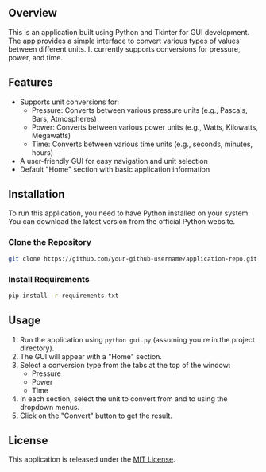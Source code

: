 ## Overview

This is an application built using Python and Tkinter for GUI development. The app provides a simple interface to convert various types of values between different units. It currently supports conversions for pressure, power, and time.

## Features

- Supports unit conversions for:
  - Pressure: Converts between various pressure units (e.g., Pascals, Bars, Atmospheres)
  - Power: Converts between various power units (e.g., Watts, Kilowatts, Megawatts)
  - Time: Converts between various time units (e.g., seconds, minutes, hours)
- A user-friendly GUI for easy navigation and unit selection
- Default "Home" section with basic application information

## Installation

To run this application, you need to have Python installed on your system. You can download the latest version from the official Python website.

### Clone the Repository

```bash
git clone https://github.com/your-github-username/application-repo.git
```

### Install Requirements

```bash
pip install -r requirements.txt
```

## Usage

1. Run the application using `python gui.py` (assuming you're in the project directory).
2. The GUI will appear with a "Home" section.
3. Select a conversion type from the tabs at the top of the window:
   - Pressure
   - Power
   - Time
4. In each section, select the unit to convert from and to using the dropdown menus.
5. Click on the "Convert" button to get the result.

## License

This application is released under the [MIT License](https://opensource.org/licenses/MIT).
